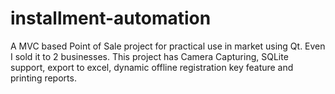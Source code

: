 # installment-automation

A MVC based Point of Sale project for practical use in market using Qt. Even I sold it to 2 businesses.
This project has Camera Capturing, SQLite support, export to excel, dynamic offline registration key feature and printing reports.
